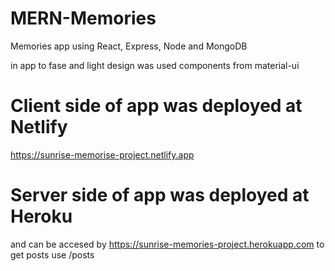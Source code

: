 # MERN-Memories
Memories app using React, Express, Node and MongoDB

in app to fase and light design was used components from material-ui
# Client side of app was deployed at Netlify
https://sunrise-memorise-project.netlify.app

# Server side of app was deployed at Heroku
and can be accesed by 
https://sunrise-memories-project.herokuapp.com
to get posts use /posts
